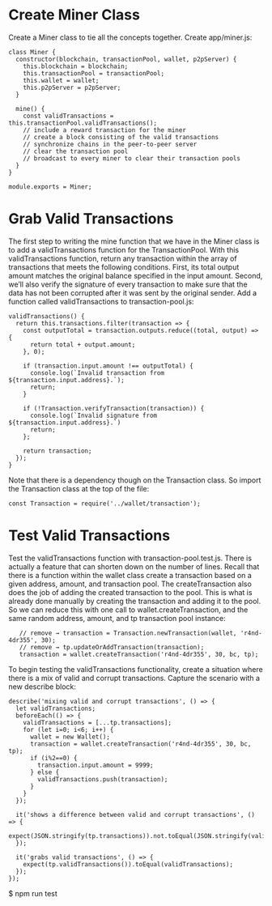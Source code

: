 # Create Miner Class
Create a Miner class to tie all the concepts together. Create app/miner.js:

```
class Miner {
  constructor(blockchain, transactionPool, wallet, p2pServer) {
    this.blockchain = blockchain;
    this.transactionPool = transactionPool;
    this.wallet = wallet;
    this.p2pServer = p2pServer;
  }

  mine() {
    const validTransactions = this.transactionPool.validTransactions();
    // include a reward transaction for the miner
    // create a block consisting of the valid transactions
    // synchronize chains in the peer-to-peer server
    // clear the transaction pool
    // broadcast to every miner to clear their transaction pools
  }
}

module.exports = Miner;
```

# Grab Valid Transactions
The first step to writing the mine function that we have in the Miner class is to add a validTransactions function for the TransactionPool. With this validTransactions function, return any transaction within the array of transactions that meets the following conditions. First, its total output amount matches the original balance specified in the input amount. Second, we’ll also verify the signature of every transaction to make sure that the data has not been corrupted after it was sent by the original sender.  Add a function called validTransactions to transaction-pool.js:

```
validTransactions() {
  return this.transactions.filter(transaction => {
    const outputTotal = transaction.outputs.reduce((total, output) => {
      return total + output.amount;
    }, 0);

    if (transaction.input.amount !== outputTotal) {
      console.log(`Invalid transaction from ${transaction.input.address}.`);
      return;
    }

    if (!Transaction.verifyTransaction(transaction)) {
      console.log(`Invalid signature from ${transaction.input.address}.`)
      return;
    };

    return transaction;
  });
}
```

Note that there is a dependency though on the Transaction class. So import the Transaction class at the top of the file:
```
const Transaction = require('../wallet/transaction');
```

# Test Valid Transactions
Test the validTransactions function with transaction-pool.test.js. There is actually a feature that can shorten down on the number of lines. Recall that there is a function within the wallet class create a transaction based on a given address, amount, and transaction pool. The createTransaction also does the job of adding the created transaction to the pool. This is what is already done manually by creating the transaction and adding it to the pool. So we can reduce this with one call to wallet.createTransaction, and the same random address, amount, and tp transaction pool instance:
```
   // remove → transaction = Transaction.newTransaction(wallet, 'r4nd-4dr355', 30);
   // remove → tp.updateOrAddTransaction(transaction);
   transaction = wallet.createTransaction('r4nd-4dr355', 30, bc, tp);
```

To begin testing the validTransactions functionality, create a situation where there is a mix of valid and corrupt transactions. Capture the scenario with a new describe block:
```
describe('mixing valid and corrupt transactions', () => {
  let validTransactions;
  beforeEach(() => {
    validTransactions = [...tp.transactions];
    for (let i=0; i<6; i++) {
      wallet = new Wallet();
      transaction = wallet.createTransaction('r4nd-4dr355', 30, bc, tp);
      if (i%2==0) {
        transaction.input.amount = 9999;
      } else {
        validTransactions.push(transaction);
      }
    }
  });

  it('shows a difference between valid and corrupt transactions', () => {
    expect(JSON.stringify(tp.transactions)).not.toEqual(JSON.stringify(validTransactions));
  });

  it('grabs valid transactions', () => {
    expect(tp.validTransactions()).toEqual(validTransactions);
  });
});
```

$ npm run test
